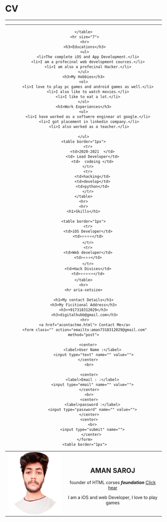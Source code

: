 # CV
<!DOCTYPE html>
<html lang="en">
<head>
    <meta charset="UTF-8">
    <meta http-equiv="X-UA-Compatible" content="IE=edge">
    <meta name="viewport" content="width=device-width, initial-scale=1.0">
    <title>Document</title>
</head>
<style>
   
    body{
        background-color:#e1e5ea;
    }
</style>

<body>
    <header>
        <nav>
            <hr>
               <table cellspacing ="20">
            <td><img src="circle-cropped.png" alt="aman profile pic"  width="200" height="200" border-radius: 50%> </td>
        <td>
            <h1> <strong><b> AMAN SAROJ </b></strong></h1>
            <p>founder of HTML corses <strong> <i>foundation</i></strong> <a href="https://www.w3schools.com/css/css3_shadows.asp">Click hear</a> </p>
           <p>I am a iOS and web Developer, I love to play games</p>
        </td>
          </nav>
        </header>
        <hr>
            
       
    </table>
     <hr size="7">
     <hr>
     <h3>Educations</h3>
     <ul>
        <li>The complete iOS and App Development.</li>
        <li>I am a profecinal web development cources.</li>
        <li>I am also a profecinal Hacker.</li>
    </ul>
    <h3>My Hobbies</h3>
    <ol>
        <li>I love to play pc games and android games as well.</li>
        <li>I also like to watch movies.</li>
        <li>I like to eat a lot.</li>
    </ol>
    <h3>Work Experiences</h3>
    <ul>
        <li>I have worked as a softwere enginear at google.</li>
         <li>I got placement in linkedin company.</li>
         <li>I also worked as a teacher.</li>
         
    </ul>
    <table border="1px">
        <tr>
            <td>2020-2021  </td>
            <td> Lead Developer</td>
            <td>  codeing </td>
        </tr>
        <tr>
            <td>hacking</td>
            <td>develop</td>
            <td>python</td>
        </tr>
    </table>
    <hr>
    <hr>
    <h1>Skills</h1>

    <table border="1px">
        <tr>
        <td>iOS Developer</td>
        <td>⭐⭐⭐⭐</td>
        </tr>
        <tr>
        <td>Web developer</td>
        <td>⭐⭐⭐</td>
        </tr>
        <td>Hack Divices</td>
        <td>⭐⭐⭐⭐⭐</td>
    </table>
    <hr>
    <hr aria-setsize>
    
    <h1>My contact Details</h1>
    <h3>My Ficitional Address</h3>
    <h3>+917318312029</h3>
     <h3>digitalhubb@gmail.com</h3>
     <hr>
     <a href="acontactme.html"> Contact Me</a>
     <form class="" action="emailto:aman7318312029@gmail.com" method="post">
         
        <center>
            <label>User Name :</label>
             <input type="text" name="" value="">
        </center>
         <br>
         
         <center>
            <label>Email : :</label>
            <input type="email" name="" value="">
         </center>
         <br>
         <center>
            <label>password :</label>
            <input type="password" name="" value="">
         </center>
         <center>
            <br>
            <input type="submit" name="">
           </center>
     </form>
     <table border="1px">
        
        
    
</body>
</html>
